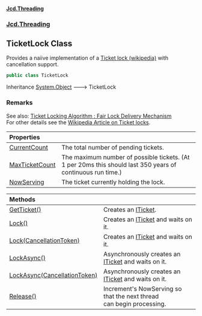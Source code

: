 #### [Jcd.Threading](index.md 'index')
### [Jcd.Threading](Jcd.Threading.md 'Jcd.Threading')

## TicketLock Class

Provides a naiive implementation of a [Ticket lock (wikipedia)](https://en.wikipedia.org/wiki/Ticket_lock 'https://en.wikipedia.org/wiki/Ticket_lock') with cancellation support.

```csharp
public class TicketLock
```

Inheritance [System.Object](https://docs.microsoft.com/en-us/dotnet/api/System.Object 'System.Object') &#129106; TicketLock

### Remarks
See also: [Ticket Locking Algorithm : Fair Lock Delivery Mechanism](https://medium.com/@shivajiofficial5088/ticket-locking-algorithm-fair-lock-delivery-mechanism-fdfe04b0b94b 'https://medium.com/@shivajiofficial5088/ticket-locking-algorithm-fair-lock-delivery-mechanism-fdfe04b0b94b')  
For other details see the [Wikipedia Article on Ticket locks](https://en.wikipedia.org/wiki/Ticket_lock 'https://en.wikipedia.org/wiki/Ticket_lock').

| Properties | |
| :--- | :--- |
| [CurrentCount](TicketLock.CurrentCount.md 'Jcd.Threading.TicketLock.CurrentCount') | The total number of pending tickets. |
| [MaxTicketCount](TicketLock.MaxTicketCount.md 'Jcd.Threading.TicketLock.MaxTicketCount') | The maximum number of possible tickets. (At 1 per 20ms this should last 350 years of continuous run time.) |
| [NowServing](TicketLock.NowServing.md 'Jcd.Threading.TicketLock.NowServing') | The ticket currently holding the lock. |

| Methods | |
| :--- | :--- |
| [GetTicket()](TicketLock.GetTicket().md 'Jcd.Threading.TicketLock.GetTicket()') | Creates an [ITicket](ITicket.md 'Jcd.Threading.ITicket'). |
| [Lock()](TicketLock.Lock().md 'Jcd.Threading.TicketLock.Lock()') | Creates an [ITicket](ITicket.md 'Jcd.Threading.ITicket') and waits on it. |
| [Lock(CancellationToken)](TicketLock.Lock.fYrPViITPBg53GsQFBRyJw.md 'Jcd.Threading.TicketLock.Lock(System.Threading.CancellationToken)') | Creates an [ITicket](ITicket.md 'Jcd.Threading.ITicket') and waits on it. |
| [LockAsync()](TicketLock.LockAsync().md 'Jcd.Threading.TicketLock.LockAsync()') | Asynchronously creates an [ITicket](ITicket.md 'Jcd.Threading.ITicket') and waits on it. |
| [LockAsync(CancellationToken)](TicketLock.LockAsync.YvBodh5bW+w7Ka09w0RHRw.md 'Jcd.Threading.TicketLock.LockAsync(System.Threading.CancellationToken)') | Asynchronously creates an [ITicket](ITicket.md 'Jcd.Threading.ITicket') and waits on it. |
| [Release()](TicketLock.Release().md 'Jcd.Threading.TicketLock.Release()') | Increment's NowServing so that the next thread<br/>can begin processing. |
